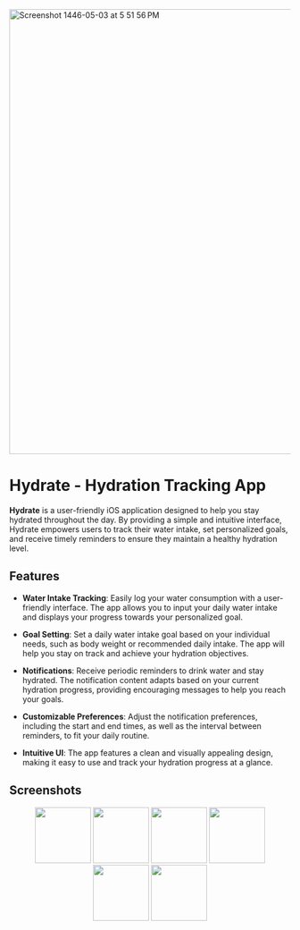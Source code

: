 
<img width="796" alt="Screenshot 1446-05-03 at 5 51 56 PM" src="https://github.com/user-attachments/assets/5454651c-bd14-48dd-8f0e-7c037b05955a">



# Hydrate - Hydration Tracking App

**Hydrate** is a user-friendly iOS application designed to help you stay hydrated throughout the day. By providing a simple and intuitive interface, Hydrate empowers users to track their water intake, set personalized goals, and receive timely reminders to ensure they maintain a healthy hydration level.

## Features

- **Water Intake Tracking**: Easily log your water consumption with a user-friendly interface. The app allows you to input your daily water intake and displays your progress towards your personalized goal.

- **Goal Setting**: Set a daily water intake goal based on your individual needs, such as body weight or recommended daily intake. The app will help you stay on track and achieve your hydration objectives.

- **Notifications**: Receive periodic reminders to drink water and stay hydrated. The notification content adapts based on your current hydration progress, providing encouraging messages to help you reach your goals.

- **Customizable Preferences**: Adjust the notification preferences, including the start and end times, as well as the interval between reminders, to fit your daily routine.

- **Intuitive UI**: The app features a clean and visually appealing design, making it easy to use and track your hydration progress at a glance.

## Screenshots 

<p align="center">
  <img src="https://github.com/user-attachments/assets/4c682e8e-c3a5-4dd0-a240-1815c196980b" width="100" />
  <img src="https://github.com/user-attachments/assets/23fa1165-2603-4aed-b60f-55251e87b584" width="100" />
  <img src="https://github.com/user-attachments/assets/619e7ca1-9f18-48af-a54d-a04e579bf5d0" width="100" />
  <img src="https://github.com/user-attachments/assets/ae4b12d5-35ee-4ee9-ab19-629241d35b58" width="100" />
  <img src="https://github.com/user-attachments/assets/ddbb5c55-0371-4b28-8e10-33148474438f" width="100" />
  <img src="https://github.com/user-attachments/assets/e1b4df24-ef55-4282-af3e-9049fb78e3a8" width="100" />
</p>

